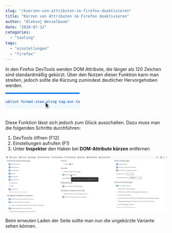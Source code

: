 ```yaml
---
slug: "/kuerzen-von-attributen-im-firefox-deaktivieren"  
title: "Kürzen von Attributen im Firefox deaktivieren"
author: "Aleksej Wesselbaum"
date: "2020-07-12"
categories: 
  - "tooling"
tags: 
  - "einstellungen"
  - "firefox"
---
```


In den Firefox DevTools werden DOM Attribute, die länger als 120 Zeichen sind standardmäßig gekürzt. Über den Nutzen dieser Funktion kann man streiten, jedoch sollte die Kürzung zumindest deutlicher Hervorgehoben werden.

![Firefox - Gekürzte Attribute Ausschnitt](../../../public/images/firefox_1.png)

Diese Funktion lässt sich jedoch zum Glück ausschalten. Dazu muss man die folgenden Schritte durchführen:

1. DevTools öffnen (F12)
2. Einstellungen aufrufen (F1)
3. Unter **Inspektor** den Haken bei **DOM-Attribute kürzen** entfernen

![Firefox - Gekürzte Attribute anzeigen](../../../public/images/firefox_2.png)

Beim erneuten Laden der Seite sollte man nun die ungekürzte Variante sehen können.
